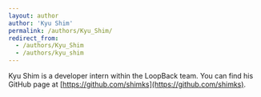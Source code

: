 ```yaml
---
layout: author
author: 'Kyu Shim'
permalink: /authors/Kyu_Shim/
redirect_from:
  - /authors/Kyu_Shim
  - /authors/kyu_shim
---
```


Kyu Shim is a developer intern within the LoopBack team. You can find his GitHub page at [https://github.com/shimks](https://github.com/shimks).
